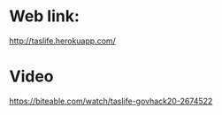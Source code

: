 # Web link:

http://taslife.herokuapp.com/

# Video

https://biteable.com/watch/taslife-govhack20-2674522
